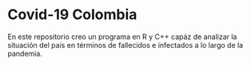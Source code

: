 # Covid-19 Colombia
En este repositorio creo un programa en R y C++ capáz de analizar la situación del país en términos de fallecidos e infectados a lo largo de la pandemia.
